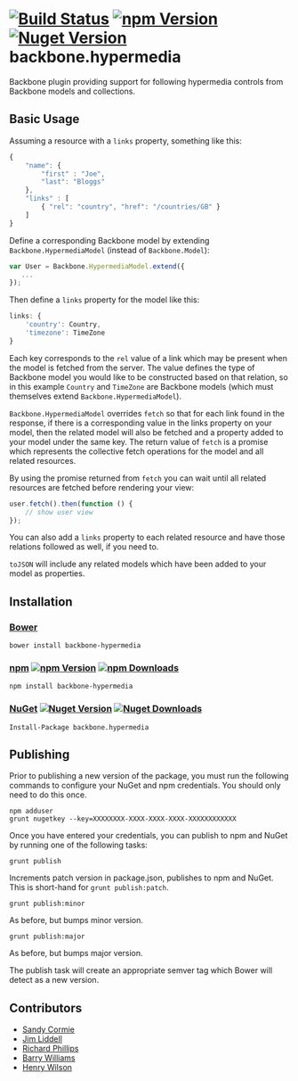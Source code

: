[![Build Status](http://img.shields.io/travis/linn/backbone.hypermedia/master.svg?style=flat)](https://travis-ci.org/linn/backbone.hypermedia)
[![npm Version](http://img.shields.io/npm/v/backbone-hypermedia.svg?style=flat)](https://www.npmjs.org/package/backbone-hypermedia)
[![Nuget Version](http://img.shields.io/nuget/v/backbone.hypermedia.svg?style=flat)](https://www.nuget.org/packages/backbone.hypermedia/)
backbone.hypermedia
===================

Backbone plugin providing support for following hypermedia controls from Backbone models and collections.

## Basic Usage

Assuming a resource with a `links` property, something like this:

```javascript
{
	"name": {
		"first" : "Joe",
		"last": "Bloggs"
    },
    "links" : [
    	{ "rel": "country", "href": "/countries/GB" }
    ]
}
```

Define a corresponding Backbone model by extending `Backbone.HypermediaModel` (instead of `Backbone.Model`):

```javascript
var User = Backbone.HypermediaModel.extend({
   ...
});
```

Then define a `links` property for the model like this:

```javascript
links: {
	'country': Country,
	'timezone': TimeZone
}
```

Each key corresponds to the `rel` value of a link which may be present when the model is fetched from the server. The value defines the type of Backbone model you would like to be constructed based on that relation, so in this example `Country` and `TimeZone` are Backbone models (which must themselves extend `Backbone.HypermediaModel`).

`Backbone.HypermediaModel` overrides `fetch` so that for each link found in the response, if there is a corresponding value in the links property on your model, then the related model will also be fetched and a property added to your model under the same key. The return value of `fetch` is a promise which represents the collective fetch operations for the model and all related resources.

By using the promise returned from `fetch` you can wait until all related resources are fetched before rendering your view:

```javascript
user.fetch().then(function () {
	// show user view
});
```

You can also add a `links` property to each related resource and have those relations followed as well, if you need to.

`toJSON` will include any related models which have been added to your model as properties.

## Installation
### [Bower](http://bower.io/search/?q=backbone-hypermedia)
```
bower install backbone-hypermedia
```

### [npm](https://www.npmjs.org/package/backbone-hypermedia) [![npm Version](http://img.shields.io/npm/v/backbone-hypermedia.svg?style=flat)](https://www.npmjs.org/package/backbone-hypermedia) [![npm Downloads](http://img.shields.io/npm/dm/backbone-hypermedia.svg?style=flat)](https://www.npmjs.org/package/backbone-hypermedia)
```
npm install backbone-hypermedia
```

### [NuGet](https://www.nuget.org/packages/backbone.hypermedia/) [![Nuget Version](http://img.shields.io/nuget/v/backbone.hypermedia.svg?style=flat)](https://www.nuget.org/packages/backbone.hypermedia/) [![Nuget Downloads](http://img.shields.io/nuget/dt/backbone.hypermedia.svg?style=flat)](https://www.nuget.org/packages/backbone.hypermedia/)

```
Install-Package backbone.hypermedia
```

## Publishing
Prior to publishing a new version of the package, you must run the following commands to configure your NuGet and npm credentials. You should only need to do this once.
```
npm adduser
grunt nugetkey --key=XXXXXXXX-XXXX-XXXX-XXXX-XXXXXXXXXXXX
```
Once you have entered your credentials, you can publish to npm and NuGet by running one of the following tasks:
 ```
grunt publish
```
Increments patch version in package.json, publishes to npm and NuGet. This is short-hand for `grunt publish:patch`.
```
grunt publish:minor
```
As before, but bumps minor version.
```
grunt publish:major
```
As before, but bumps major version.

The publish task will create an appropriate semver tag which Bower will detect as a new version.

## Contributors
 - [Sandy Cormie](https://github.com/mr-sandy)
 - [Jim Liddell](https://github.com/liddellj)
 - [Richard Phillips](https://github.com/richardiphillips)
 - [Barry Williams](https://github.com/bazwilliams)
 - [Henry Wilson](https://twitter.com/henryfcwilson)

